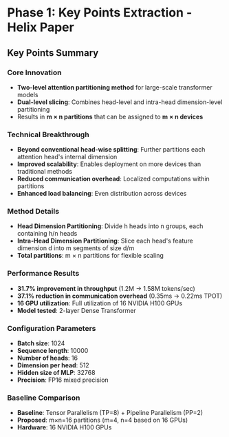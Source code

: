 # Phase 1: Key Points Extraction - Helix Paper

## Key Points Summary

### Core Innovation
- **Two-level attention partitioning method** for large-scale transformer models
- **Dual-level slicing**: Combines head-level and intra-head dimension-level partitioning
- Results in **m × n partitions** that can be assigned to **m × n devices**

### Technical Breakthrough
- **Beyond conventional head-wise splitting**: Further partitions each attention head's internal dimension
- **Improved scalability**: Enables deployment on more devices than traditional methods
- **Reduced communication overhead**: Localized computations within partitions
- **Enhanced load balancing**: Even distribution across devices

### Method Details
- **Head Dimension Partitioning**: Divide h heads into n groups, each containing h/n heads
- **Intra-Head Dimension Partitioning**: Slice each head's feature dimension d into m segments of size d/m
- **Total partitions**: m × n partitions for flexible scaling

### Performance Results
- **31.7% improvement in throughput** (1.2M → 1.58M tokens/sec)
- **37.1% reduction in communication overhead** (0.35ms → 0.22ms TPOT)
- **16 GPU utilization**: Full utilization of 16 NVIDIA H100 GPUs
- **Model tested**: 2-layer Dense Transformer

### Configuration Parameters
- **Batch size**: 1024
- **Sequence length**: 10000
- **Number of heads**: 16
- **Dimension per head**: 512
- **Hidden size of MLP**: 32768
- **Precision**: FP16 mixed precision

### Baseline Comparison
- **Baseline**: Tensor Parallelism (TP=8) + Pipeline Parallelism (PP=2)
- **Proposed**: m×n=16 partitions (m=4, n=4 based on 16 GPUs)
- **Hardware**: 16 NVIDIA H100 GPUs